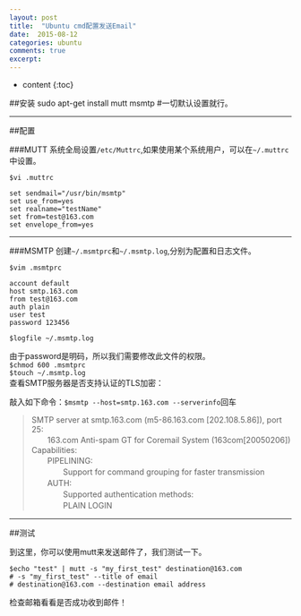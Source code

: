 ```yaml
---
layout: post
title:  "Ubuntu cmd配置发送Email"
date:  2015-08-12 
categories: ubuntu
comments: true
excerpt:
---
```


* content
{:toc}


##安装
	sudo apt-get install mutt msmtp 
	#一切默认设置就行。

---

##配置

###MUTT
系统全局设置`/etc/Muttrc`,如果使用某个系统用户，可以在`~/.muttrc`中设置。

	$vi .muttrc
	
	set sendmail="/usr/bin/msmtp"
	set use_from=yes
	set realname="testName"
	set from=test@163.com
	set envelope_from=yes

---

###MSMTP
创建`~/.msmtprc`和`~/.msmtp.log`,分别为配置和日志文件。

	$vim .msmtprc

	account default
	host smtp.163.com
	from test@163.com
	auth plain
	user test
	password 123456
	
	$logfile ~/.msmtp.log

由于password是明码，所以我们需要修改此文件的权限。  
`$chmod 600 .msmtprc`  
`$touch ~/.msmtp.log`  
查看SMTP服务器是否支持认证的TLS加密：  

敲入如下命令：`$msmtp --host=smtp.163.com --serverinfo`回车


>SMTP server at smtp.163.com (m5-86.163.com [202.108.5.86]), port 25:  
　　163.com Anti-spam GT for Coremail System (163com[20050206])  
Capabilities:  
　　PIPELINING:  
　　　　Support for command grouping for faster transmission  
　　AUTH:   
　　　　Supported authentication methods:  
　　　　PLAIN LOGIN

---

##测试

到这里，你可以使用mutt来发送邮件了，我们测试一下。

	$echo "test" | mutt -s "my_first_test" destination@163.com
	# -s "my_first_test" --title of email
	# destination@163.com --destination email address

检查邮箱看看是否成功收到邮件！

